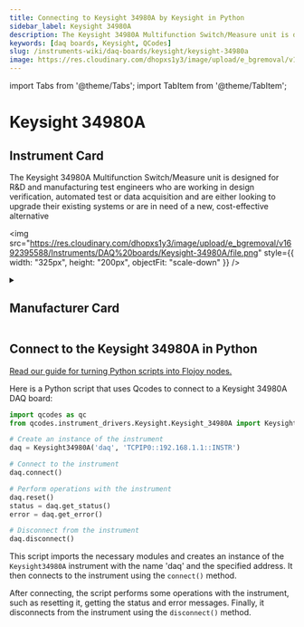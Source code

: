 ```yaml
---
title: Connecting to Keysight 34980A by Keysight in Python
sidebar_label: Keysight 34980A
description: The Keysight 34980A Multifunction Switch/Measure unit is designed for R&D andmanufacturing test engineers who are working in design verification, automatedtest or data acquisition and are either looking to upgrade their existing systems orare in need of a new, cost-effective alternative
keywords: [daq boards, Keysight, QCodes]
slug: /instruments-wiki/daq-boards/keysight/keysight-34980a
image: https://res.cloudinary.com/dhopxs1y3/image/upload/e_bgremoval/v1692395588/Instruments/DAQ%20boards/Keysight-34980A/file.png
---
```


import Tabs from '@theme/Tabs';
import TabItem from '@theme/TabItem';

# Keysight 34980A

## Instrument Card

<div className="flex">

<div>

The Keysight 34980A Multifunction Switch/Measure unit is designed for R&D and
manufacturing test engineers who are working in design verification, automated
test or data acquisition and are either looking to upgrade their existing systems or
are in need of a new, cost-effective alternative

</div>

<img src="https://res.cloudinary.com/dhopxs1y3/image/upload/e_bgremoval/v1692395588/Instruments/DAQ%20boards/Keysight-34980A/file.png" style={{ width: "325px", height: "200px", objectFit: "scale-down" }} />

</div>

<details>
<summary><h2>Manufacturer Card</h2></summary>

<img src="https://res.cloudinary.com/dhopxs1y3/image/upload/e_bgremoval/v1692125973/Instruments/Vendor%20Logos/Keysight.png" style={{ width: "100%", height: "170px",objectFit: "scale-down" }} />

Keysight Technologies, or Keysight, is an American company that manufactures electronics test and measurement equipment and software. <a href="https://www.keysight.com/us/en/home.html">Website</a>.

<ul>
  <li>Headquarters: USA</li>
  <li>Yearly Revenue (millions, USD): 5420.0</li>
</ul>
</details>

## Connect to the Keysight 34980A in Python

[Read our guide for turning Python scripts into Flojoy nodes.](https://docs.flojoy.ai/custom-nodes/creating-custom-node/)
<Tabs>
<TabItem value="QCodes" label="QCodes">

Here is a Python script that uses Qcodes to connect to a Keysight 34980A DAQ board:

```python
import qcodes as qc
from qcodes.instrument_drivers.Keysight.Keysight_34980A import Keysight34980A

# Create an instance of the instrument
daq = Keysight34980A('daq', 'TCPIP0::192.168.1.1::INSTR')

# Connect to the instrument
daq.connect()

# Perform operations with the instrument
daq.reset()
status = daq.get_status()
error = daq.get_error()

# Disconnect from the instrument
daq.disconnect()
```

This script imports the necessary modules and creates an instance of the `Keysight34980A` instrument with the name 'daq' and the specified address. It then connects to the instrument using the `connect()` method.

After connecting, the script performs some operations with the instrument, such as resetting it, getting the status and error messages. Finally, it disconnects from the instrument using the `disconnect()` method.

</TabItem>
</Tabs>
